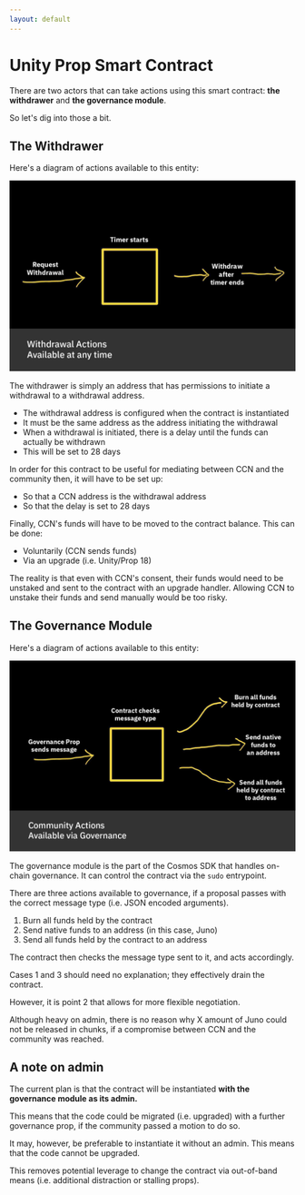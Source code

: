 ```yaml
---
layout: default
---
```


# Unity Prop Smart Contract

There are two actors that can take actions using this smart contract: **the withdrawer** and **the governance module**.

So let's dig into those a bit.

## The Withdrawer

Here's a diagram of actions available to this entity:

![Withdrawal actions](https://raw.githubusercontent.com/envoylabs/blog/gh-pages/assets/withdrawal_actions.png)

The withdrawer is simply an address that has permissions to initiate a withdrawal to a withdrawal address.

- The withdrawal address is configured when the contract is instantiated
- It must be the same address as the address initiating the withdrawal
- When a withdrawal is initiated, there is a delay until the funds can actually be withdrawn
- This will be set to 28 days

In order for this contract to be useful for mediating between CCN and the community then, it will have to be set up:

- So that a CCN address is the withdrawal address
- So that the delay is set to 28 days

Finally, CCN's funds will have to be moved to the contract balance. This can be done:

- Voluntarily (CCN sends funds)
- Via an upgrade (i.e. Unity/Prop 18)

The reality is that even with CCN's consent, their funds would need to be unstaked and sent to the contract with an upgrade handler. Allowing CCN to unstake their funds and send manually would be too risky.

## The Governance Module

Here's a diagram of actions available to this entity:

![Governance Module actions](https://raw.githubusercontent.com/envoylabs/blog/gh-pages/assets/gov_actions.png)

The governance module is the part of the Cosmos SDK that handles on-chain governance. It can control the contract via the `sudo` entrypoint.

There are three actions available to governance, if a proposal passes with the correct message type (i.e. JSON encoded arguments).

1. Burn all funds held by the contract
2. Send native funds to an address (in this case, Juno)
3. Send all funds held by the contract to an address

The contract then checks the message type sent to it, and acts accordingly.

Cases 1 and 3 should need no explanation; they effectively drain the contract.

However, it is point 2 that allows for more flexible negotiation.

Although heavy on admin, there is no reason why X amount of Juno could not be released in chunks, if a compromise between CCN and the community was reached.

## A note on admin

The current plan is that the contract will be instantiated **with the governance module as its admin.**

This means that the code could be migrated (i.e. upgraded) with a further governance prop, if the community passed a motion to do so.

It may, however, be preferable to instantiate it without an admin. This means that the code cannot be upgraded.

This removes potential leverage to change the contract via out-of-band means (i.e. additional distraction or stalling props).
